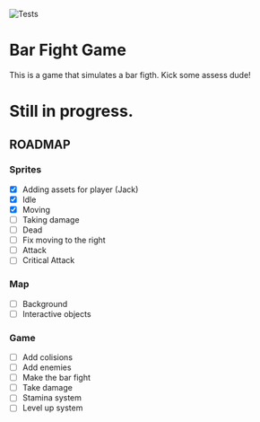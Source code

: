![Tests](https://github.com/edgarberlinck/bar-figth-game/actions/workflows/run-tests.yml/badge.svg)

# Bar Fight Game

This is a game that simulates a bar figth. Kick some assess dude!

# Still in progress.

## ROADMAP

### Sprites

- [x] Adding assets for player (Jack)
- [x] Idle
- [x] Moving
- [ ] Taking damage
- [ ] Dead
- [ ] Fix moving to the right
- [ ] Attack
- [ ] Critical Attack

### Map

- [ ] Background
- [ ] Interactive objects

### Game

- [ ] Add colisions
- [ ] Add enemies
- [ ] Make the bar fight
- [ ] Take damage
- [ ] Stamina system
- [ ] Level up system

